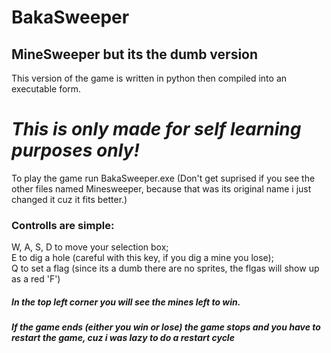 # BakaSweeper
## MineSweeper but its the dumb version
This version of the game is written in python then compiled into an executable form.<br />
# ***This is only made for self learning purposes only!***

To play the game run BakaSweeper.exe (Don't get suprised if you see the other files named Minesweeper, because that was its original name i just changed it cuz it fits better.)<br />
### Controlls are simple:<br />
W, A, S, D to move your selection box;<br />
E to dig a hole (careful with this key, if you dig a mine you lose);<br />
Q to set a flag (since its a dumb there are no sprites, the flgas will show up as a red 'F')
##### In the top left corner you will see the mines left to win.
##### If the game ends (either you win or lose) the game stops and you have to restart the game, cuz i was lazy to do a restart cycle
